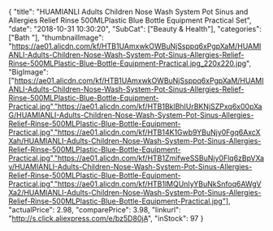 {
	"title": "HUAMIANLI Adults Children Nose Wash System Pot Sinus and Allergies Relief Rinse 500MLPlastic Blue Bottle Equipment Practical Set",
	"date": "2018-10-31 10:30:20",
	"SubCat": ["Beauty & Health"],
	"categories": ["Bath "],
	"thumbnailImage": "https://ae01.alicdn.com/kf/HTB1UAmxwkOWBuNjSsppq6xPgpXaM/HUAMIANLI-Adults-Children-Nose-Wash-System-Pot-Sinus-Allergies-Relief-Rinse-500MLPlastic-Blue-Bottle-Equipment-Practical.jpg_220x220.jpg",
	"BigImage": ["https://ae01.alicdn.com/kf/HTB1UAmxwkOWBuNjSsppq6xPgpXaM/HUAMIANLI-Adults-Children-Nose-Wash-System-Pot-Sinus-Allergies-Relief-Rinse-500MLPlastic-Blue-Bottle-Equipment-Practical.jpg","https://ae01.alicdn.com/kf/HTB1BklBhIUrBKNjSZPxq6x00pXaG/HUAMIANLI-Adults-Children-Nose-Wash-System-Pot-Sinus-Allergies-Relief-Rinse-500MLPlastic-Blue-Bottle-Equipment-Practical.jpg","https://ae01.alicdn.com/kf/HTB14K1Gwb9YBuNjy0Fgq6AxcXXah/HUAMIANLI-Adults-Children-Nose-Wash-System-Pot-Sinus-Allergies-Relief-Rinse-500MLPlastic-Blue-Bottle-Equipment-Practical.jpg","https://ae01.alicdn.com/kf/HTB1ZmifweSSBuNjy0Flq6zBpVXav/HUAMIANLI-Adults-Children-Nose-Wash-System-Pot-Sinus-Allergies-Relief-Rinse-500MLPlastic-Blue-Bottle-Equipment-Practical.jpg","https://ae01.alicdn.com/kf/HTB1lMQUnIyYBuNkSnfoq6AWgVXa2/HUAMIANLI-Adults-Children-Nose-Wash-System-Pot-Sinus-Allergies-Relief-Rinse-500MLPlastic-Blue-Bottle-Equipment-Practical.jpg"],
	"actualPrice": 2.98,
	"comparePrice": 3.98,
	"linkurl": "http://s.click.aliexpress.com/e/bz5D80jA",
	"inStock": 97
}
